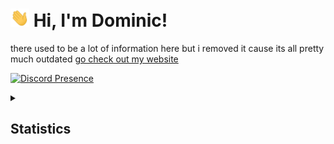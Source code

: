 <h1> <img src="https://raw.githubusercontent.com/mrhappyma/mrhappyma/master/wave.gif" width="30px"> Hi, I'm Dominic! </h1>

there used to be a lot of information here but i removed it cause its all pretty much outdated
[go check out my website](https://userexe.me)

[![Discord Presence](https://lanyard.cnrad.dev/api/606526727753170969)](https://discord.com/users/606526727753170969)

<details>
  <summary><h2>Statistics</h2></summary>

![mrhappyma's GitHub stats](https://github-readme-stats.vercel.app/api?username=mrhappyma&show_icons=true&theme=dark&hide_title=true)
<br>
![Top Langs](https://github-readme-stats.vercel.app/api/top-langs/?username=mrhappyma&layout=compact&theme=dark)
<br>
![wakatime stats](https://github-readme-stats.vercel.app/api/wakatime?username=userexe&layout=compact&theme=dark)
</details>
